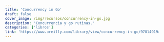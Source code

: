 ```yaml
---
title: 'Concurrency in Go'
draft: false
cover_image: /img/recursos/concurrency-in-go.jpg
description: 'Concurrencia y go rutinas.'
categories: ['libros']
link: 'https://www.oreilly.com/library/view/concurrency-in-go/9781491941294/'
---
```

